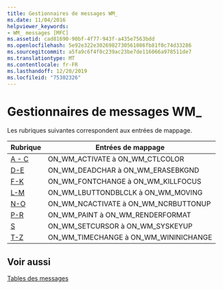 ```yaml
---
title: Gestionnaires de messages WM_
ms.date: 11/04/2016
helpviewer_keywords:
- WM_ messages [MFC]
ms.assetid: cad81690-90bf-4f77-943f-a435e7563bdd
ms.openlocfilehash: 5e92e322e3026982730561086fb81f0c74d33286
ms.sourcegitcommit: a5fa9c6f4f0c239ac23be7de116066a978511de7
ms.translationtype: MT
ms.contentlocale: fr-FR
ms.lasthandoff: 12/20/2019
ms.locfileid: "75302326"
---
```

# <a name="handlers-for-wm_-messages"></a>Gestionnaires de messages WM_

Les rubriques suivantes correspondent aux entrées de mappage.

|Rubrique|Entrées de mappage|
|-----------|-----------------|
|[A - C](../../mfc/reference/wm-message-handlers-a-c.md)|ON_WM_ACTIVATE à ON_WM_CTLCOLOR|
|[D-E](../../mfc/reference/wm-message-handlers-d-e.md)|ON_WM_DEADCHAR à ON_WM_ERASEBKGND|
|[F-K](../../mfc/reference/wm-message-handlers-f-k.md)|ON_WM_FONTCHANGE à ON_WM_KILLFOCUS|
|[L-M](../../mfc/reference/wm-message-handlers-l-m.md)|ON_WM_LBUTTONDBLCLK à ON_WM_MOVING|
|[N-O](../../mfc/reference/wm-message-handlers-n-o.md)|ON_WM_NCACTIVATE à ON_WM_NCRBUTTONUP|
|[P-R](../../mfc/reference/wm-messages-p-r.md)|ON_WM_PAINT à ON_WM_RENDERFORMAT|
|[S](../../mfc/reference/wm-messages-s.md)|ON_WM_SETCURSOR à ON_WM_SYSKEYUP|
|[T-Z](../../mfc/reference/wm-messages-t-z.md)|ON_WM_TIMECHANGE à ON_WM_WININICHANGE|

## <a name="see-also"></a>Voir aussi

[Tables des messages](../../mfc/reference/message-maps-mfc.md)
